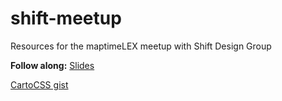 # shift-meetup

Resources for the maptimeLEX meetup with Shift Design Group

**Follow along:** [Slides](http://slides.com/maptastik/shift-slides/live)

[CartoCSS gist](https://gist.github.com/maptastik/49a52f0c606ad6376cfa)